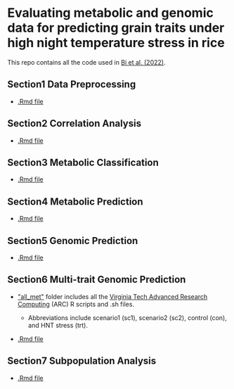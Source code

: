# Evaluating metabolic and genomic data for predicting grain traits under high night temperature stress in rice 

This repo contains all the code used in [Bi et al. (2022)](https://doi.org/10.1093/g3journal/jkad052).

## Section1 Data Preprocessing
- [.Rmd file](https://github.com/yebigithub/VTUNL_Rice/blob/main/Section1_DataPreprocessing.Rmd)
## Section2 Correlation Analysis
- [.Rmd file](https://github.com/yebigithub/VTUNL_Rice/blob/main/Section2_Correlation_analysis.Rmd)
## Section3 Metabolic Classification
- [.Rmd file](https://github.com/yebigithub/VTUNL_Rice/blob/main/Section3_Classification.Rmd)
## Section4 Metabolic Prediction
- [.Rmd file](https://github.com/yebigithub/VTUNL_Rice/blob/main/Section4_Metabolite_Prediction.Rmd)
## Section5 Genomic Prediction
- [.Rmd file](https://github.com/yebigithub/VTUNL_Rice/blob/main/Section5_Genomic_Prediction.Rmd)
## Section6 Multi-trait Genomic Prediction
- ["all_met"](https://github.com/yebigithub/VTUNL_Rice/tree/main/all_mets) folder includes all the [Virginia Tech Advanced Research Computing](https://arc.vt.edu/) (ARC) R scripts and .sh files.
    - Abbreviations include scenario1 (sc1), scenario2 (sc2), control (con), and HNT stress (trt).
   
- [.Rmd file](Section6_Multi_trait_Genomic_Prediction.Rmd)
## Section7 Subpopulation Analysis
- [.Rmd file](https://github.com/yebigithub/VTUNL_Rice/blob/main/Section7_Subpop_Analysis.Rmd)
